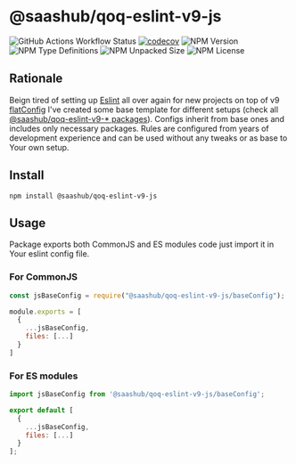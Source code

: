 # @saashub/qoq-eslint-v9-js

![GitHub Actions Workflow Status](https://img.shields.io/github/actions/workflow/status/saashub-it/qoq/main.yml) [![codecov](https://codecov.io/gh/saashub-it/qoq/graph/badge.svg?flag=eslint-v9-js&token=PQ1XAQQ257)](https://codecov.io/gh/saashub-it/qoq/flags/eslint-v9-js) ![NPM Version](https://img.shields.io/npm/v/%40saashub%2Fqoq-eslint-v9-js)
![NPM Type Definitions](https://img.shields.io/npm/types/%40saashub%2Fqoq-eslint-v9-js) ![NPM Unpacked Size](https://img.shields.io/npm/unpacked-size/%40saashub%2Fqoq-eslint-v9-js) ![NPM License](https://img.shields.io/npm/l/%40saashub%2Fqoq-eslint-v9-js)

## Rationale

Beign tired of setting up [Eslint](https://www.npmjs.com/package/eslint) all over again for new projects on top of v9 [flatConfig](https://eslint.org/docs/latest/use/configure/configuration-files) I've created some base template for different setups (check all [@saashub/qoq-eslint-v9-\* packages](https://www.npmjs.com/search?q=%40saashub%2Fqoq-eslint-v9-)). Configs inherit from base ones and includes only necessary packages. Rules are configured from years of development experience and can be used without any tweaks or as base to Your own setup.

## Install

    npm install @saashub/qoq-eslint-v9-js

## Usage

Package exports both CommonJS and ES modules code just import it in Your eslint config file.

### For CommonJS

```js
const jsBaseConfig = require("@saashub/qoq-eslint-v9-js/baseConfig");

module.exports = [
  {
    ...jsBaseConfig,
    files: [...]
  }
]
```

### For ES modules

```js
import jsBaseConfig from '@saashub/qoq-eslint-v9-js/baseConfig';

export default [
  {
    ...jsBaseConfig,
    files: [...]
  }
];
```
